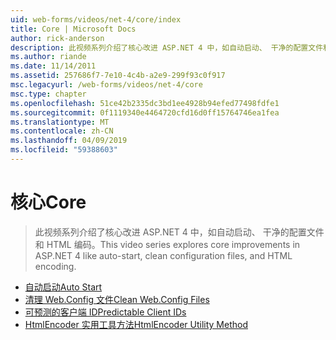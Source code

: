```yaml
---
uid: web-forms/videos/net-4/core/index
title: Core | Microsoft Docs
author: rick-anderson
description: 此视频系列介绍了核心改进 ASP.NET 4 中，如自动启动、 干净的配置文件和 HTML 编码。
ms.author: riande
ms.date: 11/14/2011
ms.assetid: 257686f7-7e10-4c4b-a2e9-299f93c0f917
msc.legacyurl: /web-forms/videos/net-4/core
msc.type: chapter
ms.openlocfilehash: 51ce42b2335dc3bd1ee4928b94efed77498fdfe1
ms.sourcegitcommit: 0f1119340e4464720cfd16d0ff15764746ea1fea
ms.translationtype: MT
ms.contentlocale: zh-CN
ms.lasthandoff: 04/09/2019
ms.locfileid: "59388603"
---
```

# <a name="core"></a><span data-ttu-id="6b03a-103">核心</span><span class="sxs-lookup"><span data-stu-id="6b03a-103">Core</span></span>

> <span data-ttu-id="6b03a-104">此视频系列介绍了核心改进 ASP.NET 4 中，如自动启动、 干净的配置文件和 HTML 编码。</span><span class="sxs-lookup"><span data-stu-id="6b03a-104">This video series explores core improvements in ASP.NET 4 like auto-start, clean configuration files, and HTML encoding.</span></span>


- [<span data-ttu-id="6b03a-105">自动启动</span><span class="sxs-lookup"><span data-stu-id="6b03a-105">Auto Start</span></span>](aspnet-4-quick-hit-auto-start.md)
- [<span data-ttu-id="6b03a-106">清理 Web.Config 文件</span><span class="sxs-lookup"><span data-stu-id="6b03a-106">Clean Web.Config Files</span></span>](aspnet-4-quick-hit-clean-webconfig-files.md)
- [<span data-ttu-id="6b03a-107">可预测的客户端 ID</span><span class="sxs-lookup"><span data-stu-id="6b03a-107">Predictable Client IDs</span></span>](aspnet-4-quick-hit-predictable-client-ids.md)
- [<span data-ttu-id="6b03a-108">HtmlEncoder 实用工具方法</span><span class="sxs-lookup"><span data-stu-id="6b03a-108">HtmlEncoder Utility Method</span></span>](aspnet-4-quick-hit-the-htmlencoder-utility-method.md)
